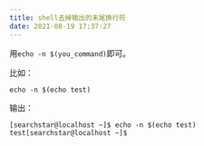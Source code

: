 ```yaml
---
title: shell去掉输出的末尾换行符
date: 2021-08-19 17:37:27
---
```


用`echo -n $(you_command)`即可。

比如：

```shell
echo -n $(echo test)
```

输出：

```
[searchstar@localhost ~]$ echo -n $(echo test)
test[searchstar@localhost ~]$
```
